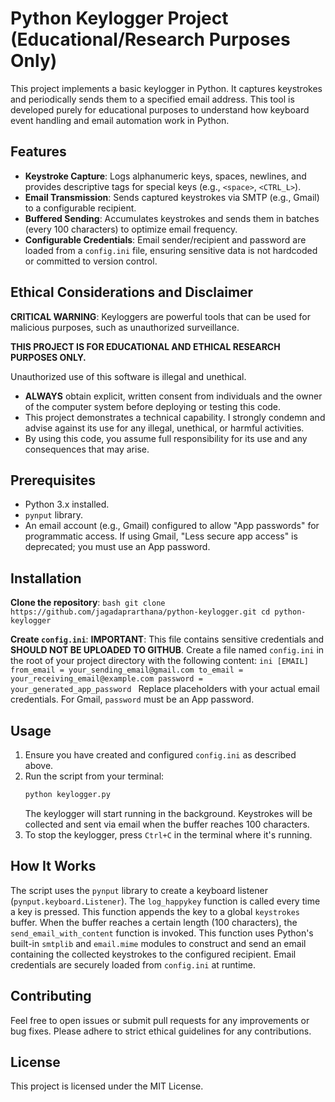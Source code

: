 # Python Keylogger Project (Educational/Research Purposes Only)

This project implements a basic keylogger in Python. It captures keystrokes and periodically sends them to a specified email address. This tool is developed purely for educational purposes to understand how keyboard event handling and email automation work in Python.

## Features
* **Keystroke Capture**: Logs alphanumeric keys, spaces, newlines, and provides descriptive tags for special keys (e.g., `<space>`, `<CTRL_L>`).
* **Email Transmission**: Sends captured keystrokes via SMTP (e.g., Gmail) to a configurable recipient.
* **Buffered Sending**: Accumulates keystrokes and sends them in batches (every 100 characters) to optimize email frequency.
* **Configurable Credentials**: Email sender/recipient and password are loaded from a `config.ini` file, ensuring sensitive data is not hardcoded or committed to version control.

## Ethical Considerations and Disclaimer
**CRITICAL WARNING**: Keyloggers are powerful tools that can be used for malicious purposes, such as unauthorized surveillance.

**THIS PROJECT IS FOR EDUCATIONAL AND ETHICAL RESEARCH PURPOSES ONLY.**

Unauthorized use of this software is illegal and unethical.
* **ALWAYS** obtain explicit, written consent from individuals and the owner of the computer system before deploying or testing this code.
* This project demonstrates a technical capability. I strongly condemn and advise against its use for any illegal, unethical, or harmful activities.
* By using this code, you assume full responsibility for its use and any consequences that may arise.

## Prerequisites
* Python 3.x installed.
* `pynput` library.
* An email account (e.g., Gmail) configured to allow "App passwords" for programmatic access. If using Gmail, "Less secure app access" is deprecated; you must use an App password.

## Installation

**Clone the repository**:
    ```bash
    git clone https://github.com/jagadaprarthana/python-keylogger.git
    cd python-keylogger
    ```

**Create `config.ini`**:
    **IMPORTANT**: This file contains sensitive credentials and **SHOULD NOT BE UPLOADED TO GITHUB**. Create a file named `config.ini` in the root of your project directory with the following content:
    ```ini
    [EMAIL]
    from_email = your_sending_email@gmail.com
    to_email = your_receiving_email@example.com
    password = your_generated_app_password
    ```
    Replace placeholders with your actual email credentials. For Gmail, `password` must be an App password.

## Usage
1.  Ensure you have created and configured `config.ini` as described above.
2.  Run the script from your terminal:
    ```bash
    python keylogger.py
    ```
    The keylogger will start running in the background. Keystrokes will be collected and sent via email when the buffer reaches 100 characters.
3.  To stop the keylogger, press `Ctrl+C` in the terminal where it's running.

## How It Works
The script uses the `pynput` library to create a keyboard listener (`pynput.keyboard.Listener`). The `log_happykey` function is called every time a key is pressed. This function appends the key to a global `keystrokes` buffer. When the buffer reaches a certain length (100 characters), the `send_email_with_content` function is invoked. This function uses Python's built-in `smtplib` and `email.mime` modules to construct and send an email containing the collected keystrokes to the configured recipient. Email credentials are securely loaded from `config.ini` at runtime.

## Contributing
Feel free to open issues or submit pull requests for any improvements or bug fixes. Please adhere to strict ethical guidelines for any contributions.

## License
This project is licensed under the MIT License.
